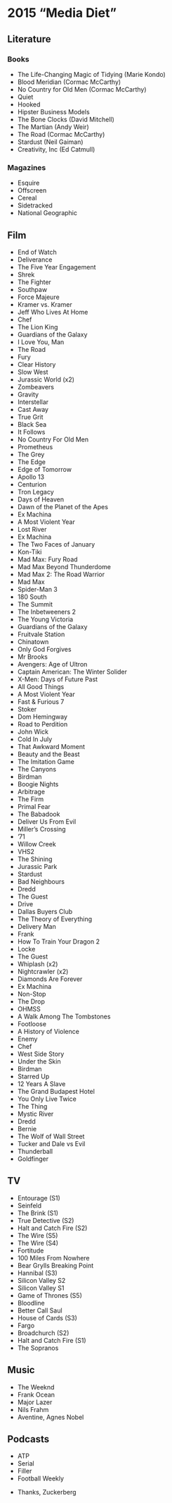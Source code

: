 # 2015 “Media Diet”

## Literature
### Books
- The Life-Changing Magic of Tidying (Marie Kondo)
- Blood Meridian (Cormac McCarthy)
- No Country for Old Men (Cormac McCarthy)
- Quiet
- Hooked
- Hipster Business Models
- The Bone Clocks (David Mitchell)
- The Martian (Andy Weir)
- The Road (Cormac McCarthy)
- Stardust (Neil Gaiman)
- Creativity, Inc (Ed Catmull)

### Magazines
- Esquire
- Offscreen
- Cereal
- Sidetracked
- National Geographic

## Film
- End of Watch
- Deliverance
- The Five Year Engagement
- Shrek
- The Fighter
- Southpaw
- Force Majeure
- Kramer vs. Kramer
- Jeff Who Lives At Home
- Chef
- The Lion King
- Guardians of the Galaxy
- I Love You, Man
- The Road
- Fury
- Clear History
- Slow West
- Jurassic World (x2)
- Zombeavers
- Gravity
- Interstellar
- Cast Away
- True Grit
- Black Sea
- It Follows
- No Country For Old Men
- Prometheus
- The Grey
- The Edge
- Edge of Tomorrow
- Apollo 13
- Centurion
- Tron Legacy
- Days of Heaven
- Dawn of the Planet of the Apes
- Ex Machina
- A Most Violent Year
- Lost River
- Ex Machina
- The Two Faces of January
- Kon-Tiki
- Mad Max: Fury Road
- Mad Max Beyond Thunderdome
- Mad Max 2: The Road Warrior
- Mad Max
- Spider-Man 3
- 180 South
- The Summit
- The Inbetweeners 2
- The Young Victoria
- Guardians of the Galaxy
- Fruitvale Station
- Chinatown
- Only God Forgives
- Mr Brooks
- Avengers: Age of Ultron
- Captain American: The Winter Solider
- X-Men: Days of Future Past
- All Good Things
- A Most Violent Year
- Fast & Furious 7
- Stoker
- Dom Hemingway
- Road to Perdition
- John Wick
- Cold In July
- That Awkward Moment
- Beauty and the Beast
- The Imitation Game
- The Canyons
- Birdman
- Boogie Nights
- Arbitrage
- The Firm
- Primal Fear
- The Babadook
- Deliver Us From Evil
- Miller’s Crossing
- ’71
- Willow Creek
- VHS2
- The Shining
- Jurassic Park
- Stardust
- Bad Neighbours
- Dredd
- The Guest
- Drive
- Dallas Buyers Club
- The Theory of Everything
- Delivery Man
- Frank
- How To Train Your Dragon 2
- Locke
- The Guest
- Whiplash (x2)
- Nightcrawler (x2)
- Diamonds Are Forever
- Ex Machina
- Non-Stop
- The Drop
- OHMSS
- A Walk Among The Tombstones
- Footloose
- A History of Violence
- Enemy
- Chef
- West Side Story
- Under the Skin
- Birdman
- Starred Up
- 12 Years A Slave
- The Grand Budapest Hotel
- You Only Live Twice
- The Thing
- Mystic River
- Dredd
- Bernie
- The Wolf of Wall Street
- Tucker and Dale vs Evil
- Thunderball
- Goldfinger

## TV
- Entourage (S1)
- Seinfeld
- The Brink (S1)
- True Detective (S2)
- Halt and Catch Fire (S2)
- The Wire (S5)
- The Wire (S4)
- Fortitude
- 100 Miles From Nowhere
- Bear Grylls Breaking Point
- Hannibal (S3)
- Silicon Valley S2
- Silicon Valley S1
- Game of Thrones (S5)
- Bloodline
- Better Call Saul
- House of Cards (S3)
- Fargo
- Broadchurch (S2)
- Halt and Catch Fire (S1)
- The Sopranos

## Music
- The Weeknd
- Frank Ocean
- Major Lazer
- Nils Frahm
- Aventine, Agnes Nobel
 
## Podcasts
- ATP
- Serial
- Filler
- Football Weekly

* Thanks, Zuckerberg 
